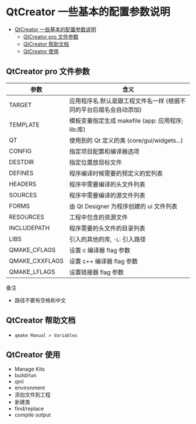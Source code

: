 # QtCreator 一些基本的配置参数说明

- [QtCreator 一些基本的配置参数说明](#qtcreator-%E4%B8%80%E4%BA%9B%E5%9F%BA%E6%9C%AC%E7%9A%84%E9%85%8D%E7%BD%AE%E5%8F%82%E6%95%B0%E8%AF%B4%E6%98%8E)
  - [QtCreator pro 文件参数](#qtcreator-pro-%E6%96%87%E4%BB%B6%E5%8F%82%E6%95%B0)
  - [QtCreator 帮助文档](#qtcreator-%E5%B8%AE%E5%8A%A9%E6%96%87%E6%A1%A3)
  - [QtCreator 使用](#qtcreator-%E4%BD%BF%E7%94%A8)

## QtCreator pro 文件参数

| 参数 | 含义 |
| --- | --- |
| TARGET        | 应用程序名.默认是跟工程文件名一样 (根据不同的平台后缀名会自动添加) |
| TEMPLATE      | 模板变量指定生成 makefile (app: 应用程序; lib:库) |
| QT            | 使用到的 Qt 定义的类 (core/gui/widgets...) |
| CONFIG        | 指定项目配置和编译器选项 |
| DESTDIR       | 指定位置放目标文件 |
| DEFINES       | 程序编译时候需要的预定义的宏列表 |
| HEADERS       | 程序中需要编译的头文件列表 |
| SOURCES       | 程序中需要编译的源文件列表 |
| FORMS         | 由 Qt Designer 为程序创建的 ui 文件列表 |
| RESOURCES     | 工程中包含的资源文件 |
| INCLUDEPATH   | 程序需要的头文件的目录列表 |
| LIBS          | 引入的其他的库, `-L`: 引入路径 |
| QMAKE_CFLAGS  | 设置 c 编译器 flag 参数 |
| QMAKE_CXXFLAGS | 设置 c++ 编译器 flag 参数 |
| QMAKE_LFLAGS | 设置链接器 flag 参数 |

备注

- 路径不要有空格和中文

## QtCreator 帮助文档

- `qmake Manual > Variables`

## QtCreator 使用

- Manage Kits
- build/run
- qml
- environment
- 添加文件到工程
- 新建类
- find/replace
- compile output